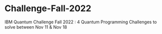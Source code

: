 # Challenge-Fall-2022
IBM Quantum Challenge Fall 2022 : 4 Quantum Programming Challenges to solve between  Nov 11 &amp; Nov 18
